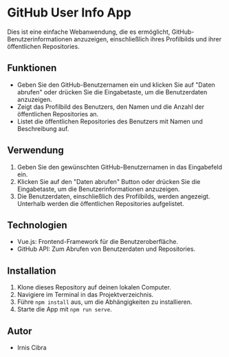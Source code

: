 # GitHub User Info App

Dies ist eine einfache Webanwendung, die es ermöglicht, GitHub-Benutzerinformationen anzuzeigen, einschließlich ihres Profilbilds und ihrer öffentlichen Repositories.

## Funktionen

- Geben Sie den GitHub-Benutzernamen ein und klicken Sie auf "Daten abrufen" oder drücken Sie die Eingabetaste, um die Benutzerdaten anzuzeigen.
- Zeigt das Profilbild des Benutzers, den Namen und die Anzahl der öffentlichen Repositories an.
- Listet die öffentlichen Repositories des Benutzers mit Namen und Beschreibung auf.

## Verwendung

1. Geben Sie den gewünschten GitHub-Benutzernamen in das Eingabefeld ein.
2. Klicken Sie auf den "Daten abrufen" Button oder drücken Sie die Eingabetaste, um die Benutzerinformationen anzuzeigen.
3. Die Benutzerdaten, einschließlich des Profilbilds, werden angezeigt. Unterhalb werden die öffentlichen Repositories aufgelistet.

## Technologien

- Vue.js: Frontend-Framework für die Benutzeroberfläche.
- GitHub API: Zum Abrufen von Benutzerdaten und Repositories.

## Installation

1. Klone dieses Repository auf deinen lokalen Computer.
2. Navigiere im Terminal in das Projektverzeichnis.
3. Führe `npm install` aus, um die Abhängigkeiten zu installieren.
4. Starte die App mit `npm run serve`.

## Autor

- Irnis Cibra